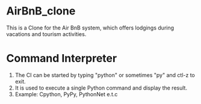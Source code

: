 # AirBnB_clone
This is a Clone for the Air BnB system, which offers lodgings during vacations and tourism activities.

# Command Interpreter
1. The CI can be started by typing "python" or sometimes "py" and ctl-z to exit.
2. It is used to execute a single Python command and display the result.
3. Example: Cpython, PyPy, PythonNet e.t.c
